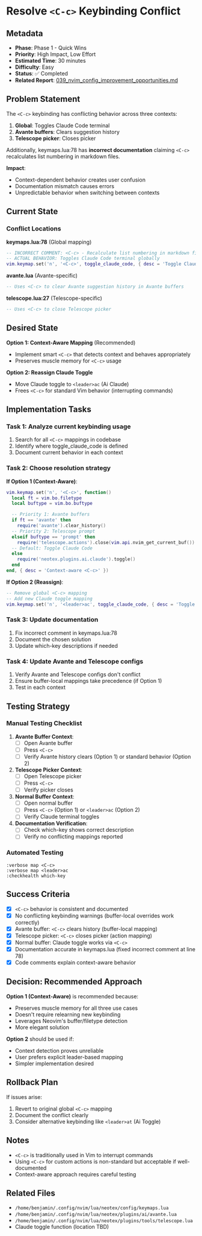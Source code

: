 # Resolve `<C-c>` Keybinding Conflict

## Metadata
- **Phase**: Phase 1 - Quick Wins
- **Priority**: High Impact, Low Effort
- **Estimated Time**: 30 minutes
- **Difficulty**: Easy
- **Status**: ✅ Completed
- **Related Report**: [039_nvim_config_improvement_opportunities.md](../../reports/039_nvim_config_improvement_opportunities.md#21-keybinding-conflicts)

## Problem Statement

The `<C-c>` keybinding has conflicting behavior across three contexts:
1. **Global**: Toggles Claude Code terminal
2. **Avante buffers**: Clears suggestion history
3. **Telescope picker**: Closes picker

Additionally, keymaps.lua:78 has **incorrect documentation** claiming `<C-c>` recalculates list numbering in markdown files.

**Impact**:
- Context-dependent behavior creates user confusion
- Documentation mismatch causes errors
- Unpredictable behavior when switching between contexts

## Current State

### Conflict Locations

**keymaps.lua:78** (Global mapping)
```lua
-- INCORRECT COMMENT: <C-c> - Recalculate list numbering in markdown files
-- ACTUAL BEHAVIOR: Toggles Claude Code terminal globally
vim.keymap.set('n', '<C-c>', toggle_claude_code, { desc = 'Toggle Claude Code' })
```

**avante.lua** (Avante-specific)
```lua
-- Uses <C-c> to clear Avante suggestion history in Avante buffers
```

**telescope.lua:27** (Telescope-specific)
```lua
-- Uses <C-c> to close Telescope picker
```

## Desired State

**Option 1: Context-Aware Mapping** (Recommended)
- Implement smart `<C-c>` that detects context and behaves appropriately
- Preserves muscle memory for `<C-c>` usage

**Option 2: Reassign Claude Toggle**
- Move Claude toggle to `<leader>ac` (Ai Claude)
- Frees `<C-c>` for standard Vim behavior (interrupting commands)

## Implementation Tasks

### Task 1: Analyze current keybinding usage

1. Search for all `<C-c>` mappings in codebase
2. Identify where toggle_claude_code is defined
3. Document current behavior in each context

### Task 2: Choose resolution strategy

**If Option 1 (Context-Aware)**:
```lua
vim.keymap.set('n', '<C-c>', function()
  local ft = vim.bo.filetype
  local buftype = vim.bo.buftype

  -- Priority 1: Avante buffers
  if ft == 'avante' then
    require('avante').clear_history()
  -- Priority 2: Telescope prompt
  elseif buftype == 'prompt' then
    require('telescope.actions').close(vim.api.nvim_get_current_buf())
  -- Default: Toggle Claude Code
  else
    require('neotex.plugins.ai.claude').toggle()
  end
end, { desc = 'Context-aware <C-c>' })
```

**If Option 2 (Reassign)**:
```lua
-- Remove global <C-c> mapping
-- Add new Claude toggle mapping
vim.keymap.set('n', '<leader>ac', toggle_claude_code, { desc = 'Toggle Claude Code terminal' })
```

### Task 3: Update documentation

1. Fix incorrect comment in keymaps.lua:78
2. Document the chosen solution
3. Update which-key descriptions if needed

### Task 4: Update Avante and Telescope configs

1. Verify Avante and Telescope configs don't conflict
2. Ensure buffer-local mappings take precedence (if Option 1)
3. Test in each context

## Testing Strategy

### Manual Testing Checklist

1. **Avante Buffer Context**:
   - [ ] Open Avante buffer
   - [ ] Press `<C-c>`
   - [ ] Verify Avante history clears (Option 1) or standard behavior (Option 2)

2. **Telescope Picker Context**:
   - [ ] Open Telescope picker
   - [ ] Press `<C-c>`
   - [ ] Verify picker closes

3. **Normal Buffer Context**:
   - [ ] Open normal buffer
   - [ ] Press `<C-c>` (Option 1) or `<leader>ac` (Option 2)
   - [ ] Verify Claude terminal toggles

4. **Documentation Verification**:
   - [ ] Check which-key shows correct description
   - [ ] Verify no conflicting mappings reported

### Automated Testing
```vim
:verbose map <C-c>
:verbose map <leader>ac
:checkhealth which-key
```

## Success Criteria

- [x] `<C-c>` behavior is consistent and documented
- [x] No conflicting keybinding warnings (buffer-local overrides work correctly)
- [x] Avante buffer: `<C-c>` clears history (buffer-local mapping)
- [x] Telescope picker: `<C-c>` closes picker (action mapping)
- [x] Normal buffer: Claude toggle works via `<C-c>`
- [x] Documentation accurate in keymaps.lua (fixed incorrect comment at line 78)
- [x] Code comments explain context-aware behavior

## Decision: Recommended Approach

**Option 1 (Context-Aware)** is recommended because:
- Preserves muscle memory for all three use cases
- Doesn't require relearning new keybinding
- Leverages Neovim's buffer/filetype detection
- More elegant solution

**Option 2** should be used if:
- Context detection proves unreliable
- User prefers explicit leader-based mapping
- Simpler implementation desired

## Rollback Plan

If issues arise:
1. Revert to original global `<C-c>` mapping
2. Document the conflict clearly
3. Consider alternative keybinding like `<leader>at` (Ai Toggle)

## Notes

- `<C-c>` is traditionally used in Vim to interrupt commands
- Using `<C-c>` for custom actions is non-standard but acceptable if well-documented
- Context-aware approach requires careful testing

## Related Files
- `/home/benjamin/.config/nvim/lua/neotex/config/keymaps.lua`
- `/home/benjamin/.config/nvim/lua/neotex/plugins/ai/avante.lua`
- `/home/benjamin/.config/nvim/lua/neotex/plugins/tools/telescope.lua`
- Claude toggle function (location TBD)
